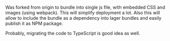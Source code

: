 Was forked from origin to bundle into single js file, with embedded CSS and images (using webpack).
This will simplify deployment a lot.
Also this will allow to include the bundle as a dependency into lager bundles and easily publish it as NPM package.

Probably, migrating the code to TypeScript is good idea as well.
